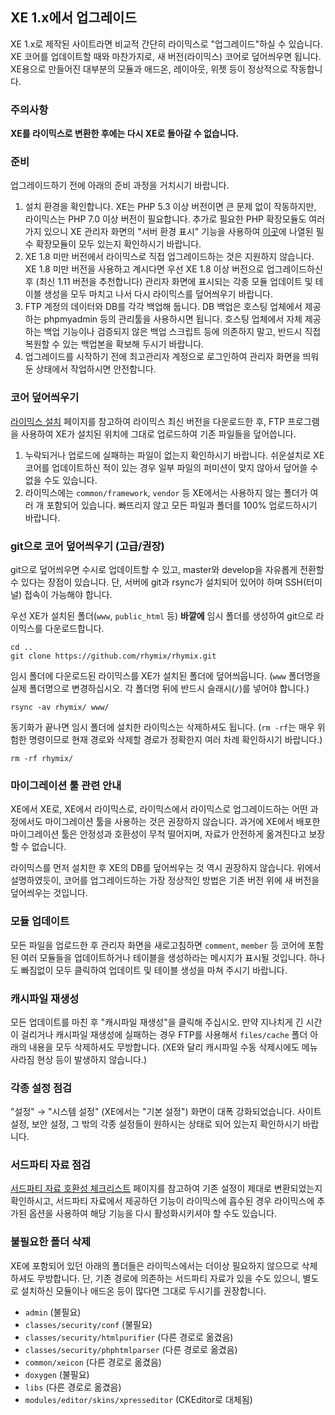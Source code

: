 XE 1.x에서 업그레이드
---------------------

XE 1.x로 제작된 사이트라면 비교적 간단히 라이믹스로 "업그레이드"하실 수 있습니다.
XE 코어를 업데이트할 때와 마찬가지로, 새 버전(라이믹스) 코어로 덮어씌우면 됩니다.
XE용으로 만들어진 대부분의 모듈과 애드온, 레이아웃, 위젯 등이 정상적으로 작동합니다.

### 주의사항

**XE를 라이믹스로 변환한 후에는 다시 XE로 돌아갈 수 없습니다.**

### 준비

업그레이드하기 전에 아래의 준비 과정을 거치시기 바랍니다.

 1. 설치 환경을 확인합니다. XE는 PHP 5.3 이상 버전이면 큰 문제 없이 작동하지만, 라이믹스는 PHP 7.0 이상 버전이 필요합니다.
    추가로 필요한 PHP 확장모듈도 여러 가지 있으니 XE 관리자 화면의 "서버 환경 표시" 기능을 사용하여
    [이곳](requirements.md)에 나열된 필수 확장모듈이 모두 있는지 확인하시기 바랍니다.
 2. XE 1.8 미만 버전에서 라이믹스로 직접 업그레이드하는 것은 지원하지 않습니다.
    XE 1.8 미만 버전을 사용하고 계시다면 우선 XE 1.8 이상 버전으로 업그레이드하신 후 (최신 1.11 버전을 추천합니다)
    관리자 화면에 표시되는 각종 모듈 업데이트 및 테이블 생성을 모두 마치고 나서 다시 라이믹스를 덮어씌우기 바랍니다.
 3. FTP 계정의 데이터와 DB를 각각 백업해 둡니다. DB 백업은 호스팅 업체에서 제공하는 phpmyadmin 등의 관리툴을 사용하시면 됩니다.
    호스팅 업체에서 자체 제공하는 백업 기능이나 검증되지 않은 백업 스크립트 등에 의존하지 말고,
    반드시 직접 복원할 수 있는 백업본을 확보해 두시기 바랍니다.
 4. 업그레이드를 시작하기 전에 최고관리자 계정으로 로그인하여 관리자 화면을 띄워둔 상태에서 작업하시면 안전합니다.

### 코어 덮어씌우기

[라이믹스 설치](install.md) 페이지를 참고하여 라이믹스 최신 버전을 다운로드한 후,
FTP 프로그램을 사용하여 XE가 설치된 위치에 그대로 업로드하여 기존 파일들을 덮어씁니다.

 1. 누락되거나 업로드에 실패하는 파일이 없는지 확인하시기 바랍니다.
    쉬운설치로 XE 코어를 업데이트하신 적이 있는 경우
	일부 파일의 퍼미션이 맞지 않아서 덮어쓸 수 없을 수도 있습니다.
 2. 라이믹스에는 `common/framework`, `vendor` 등 XE에서는 사용하지 않는 폴더가 여러 개 포함되어 있습니다.
    빠뜨리지 않고 모든 파일과 폴더를 100% 업로드하시기 바랍니다.

### git으로 코어 덮어씌우기 (고급/권장)

git으로 덮어씌우면 수시로 업데이트할 수 있고, master와 develop을 자유롭게 전환할 수 있다는 장점이 있습니다.
단, 서버에 git과 rsync가 설치되어 있어야 하며 SSH(터미널) 접속이 가능해야 합니다.

우선 XE가 설치된 폴더(`www`, `public_html` 등) **바깥에** 임시 폴더를 생성하여
git으로 라이믹스를 다운로드합니다.

    cd ..
    git clone https://github.com/rhymix/rhymix.git

임시 폴더에 다운로드된 라이믹스를 XE가 설치된 폴더에 덮어씌웁니다.
(`www` 폴더명을 실제 폴더명으로 변경하십시오. 각 폴더명 뒤에 반드시 슬래시(`/`)를 넣어야 합니다.)

    rsync -av rhymix/ www/

동기화가 끝나면 임시 폴더에 설치한 라이믹스는 삭제하셔도 됩니다.
(`rm -rf`는 매우 위험한 명령이므로 현재 경로와 삭제할 경로가 정확한지 여러 차례 확인하시기 바랍니다.)

    rm -rf rhymix/

### 마이그레이션 툴 관련 안내

XE에서 XE로, XE에서 라이믹스로, 라이믹스에서 라이믹스로 업그레이드하는 어떤 과정에서도
마이그레이션 툴을 사용하는 것은 권장하지 않습니다.
과거에 XE에서 배포한 마이그레이션 툴은 안정성과 호환성이 무척 떨어지며, 자료가 안전하게 옮겨진다고 보장할 수 없습니다.

라이믹스를 먼저 설치한 후 XE의 DB를 덮어씌우는 것 역시 권장하지 않습니다.
위에서 설명하였듯이, 코어를 업그레이드하는 가장 정상적인 방법은 기존 버전 위에 새 버전을 덮어씌우는 것입니다.

### 모듈 업데이트

모든 파일을 업로드한 후 관리자 화면을 새로고침하면 `comment`, `member` 등
코어에 포함된 여러 모듈들을 업데이트하거나 테이블을 생성하라는 메시지가 표시될 것입니다.
하나도 빠짐없이 모두 클릭하여 업데이트 및 테이블 생성을 마쳐 주시기 바랍니다.

### 캐시파일 재생성

모든 업데이트를 마친 후 "캐시파일 재생성"을 클릭해 주십시오.
만약 지나치게 긴 시간이 걸리거나 캐시파일 재생성에 실패하는 경우
FTP를 사용해서 `files/cache` 폴더 아래의 내용을 모두 삭제하셔도 무방합니다.
(XE와 달리 캐시파일 수동 삭제시에도 메뉴 사라짐 현상 등이 발생하지 않습니다.)

### 각종 설정 점검

"설정" → "시스템 설정" (XE에서는 "기본 설정") 화면이 대폭 강화되었습니다.
사이트 설정, 보안 설정, 그 밖의 각종 설정들이 원하시는 상태로 되어 있는지 확인하시기 바랍니다.

### 서드파티 자료 점검

[서드파티 자료 호환성 체크리스트](thirdparty-checklist.md) 페이지를 참고하여
기존 설정이 제대로 변환되었는지 확인하시고,
서드파티 자료에서 제공하던 기능이 라이믹스에 흡수된 경우
라이믹스에 추가된 옵션을 사용하여 해당 기능을 다시 활성화시키셔야 할 수도 있습니다.

### 불필요한 폴더 삭제

XE에 포함되어 있던 아래의 폴더들은 라이믹스에서는 더이상 필요하지 않으므로 삭제하셔도 무방합니다.
단, 기존 경로에 의존하는 서드파티 자료가 있을 수도 있으니, 별도로 설치하신 모듈이나 애드온 등이 많다면
그대로 두시기를 권장합니다.

  - `admin` (불필요)
  - `classes/security/conf` (불필요)
  - `classes/security/htmlpurifier` (다른 경로로 옮겼음)
  - `classes/security/phphtmlparser` (다른 경로로 옮겼음)
  - `common/xeicon` (다른 경로로 옮겼음)
  - `doxygen` (불필요)
  - `libs` (다른 경로로 옮겼음)
  - `modules/editor/skins/xpresseditor` (CKEditor로 대체됨)
